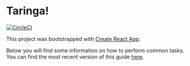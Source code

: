 # Taringa!

[![CircleCI](https://circleci.com/gh/K-Eo/taringa.svg?style=shield)](https://circleci.com/gh/K-Eo/taringa)

This project was bootstrapped with [Create React App](https://github.com/facebookincubator/create-react-app).

Below you will find some information on how to perform common tasks.<br>
You can find the most recent version of this guide [here](https://github.com/facebookincubator/create-react-app/blob/master/packages/react-scripts/template/README.md).
